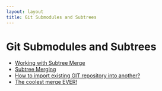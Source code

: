 ```yaml
---
layout: layout
title: Git Submodules and Subtrees
---
```


# Git Submodules and Subtrees

* [Working with Subtree Merge](https://help.github.com/articles/working-with-subtree-merge)
* [Subtree Merging](http://git-scm.com/book/ch6-7.html)
* [How to import existing GIT repository into another?](http://stackoverflow.com/questions/1683531/how-to-import-existing-git-repository-into-another)
* [The coolest merge EVER!](http://thread.gmane.org/gmane.comp.version-control.git/5126/)

